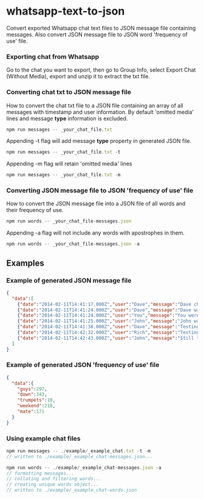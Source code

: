 # whatsapp-text-to-json
Convert exported Whatsapp chat text files to JSON message file containing messages. Also convert JSON message file to JSON word 'frequency of use' file.

### Exporting chat from Whatsapp
Go to the chat you want to export, then go to Group Info, select Export Chat (Without Media), export and unzip it to extract the txt file.

### Converting chat txt to JSON message file
How to convert the chat txt file to a JSON file containing an array of all messages with timestamp and user information. By default 'omitted media' lines and message **type** information is excluded.
```javascript
npm run messages -- _your_chat_file.txt
```
Appending -t flag will add message **type** property in generated JSON file.
```javascript
npm run messages -- _your_chat_file.txt -t
```
Appending -m flag will retain 'omitted media' lines
```javascript
npm run messages -- _your_chat_file.txt -m
```

### Converting JSON message file to JSON 'frequency of use' file
How to convert the JSON message file into a JSON file of all words and their frequency of use.
```javascript
npm run words -- _your_chat_file-messages.json
```

Appending -a flag will not include any words with apostrophes in them.
```javascript
npm run words -- _your_chat_file-messages.json -a
```

## Examples
### Example of generated JSON message file 
```JSON
{
  "data":[
    {"date":"2014-02-11T14:41:17.000Z","user":"Dave","message":"Dave changed the subject to “Test Chat”","type":"action"},
    {"date":"2014-02-11T14:41:24.000Z","user":"Dave","message":"Dave was added","type":"action"},
    {"date":"2014-02-11T14:41:24.000Z","user":"You","message":"You were added","type":"action"},
    {"date":"2014-02-11T14:41:25.000Z","user":"John","message":"John was added","type":"action"},
    {"date":"2014-02-11T14:41:38.000Z","user":"Dave","message":"Testing testing, this is a test message","type":"message"},
    {"date":"2014-02-11T14:42:32.000Z","user":"Rich","message":"Testing again.","type":"message"},
    {"date":"2014-02-11T14:42:43.000Z","user":"John","message":"Still testing...?","type":"message"}
  ]
}
```
### Example of generated JSON 'frequency of use' file 
```JSON
{
  "data":{
    "guys":297,
    "down":343,
    "trumpets":10,
    "weekend":218,
    "mate":171
  }
}
```

### Using example chat files
```javascript
npm run messages -- ./example/_example_chat.txt -t -m
// written to ./example/_example_chat-messages.json...

npm run words -- ./example/_example_chat-messages.json -a
// formatting messages...
// collating and filtering words...
// creating unique words object...
// written to ./example/_example_chat-words.json
```